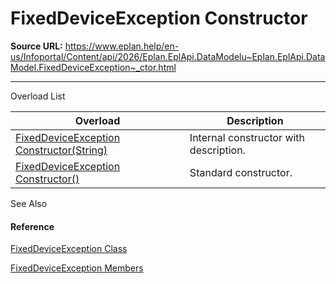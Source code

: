 # FixedDeviceException Constructor

**Source URL:** https://www.eplan.help/en-us/Infoportal/Content/api/2026/Eplan.EplApi.DataModelu~Eplan.EplApi.DataModel.FixedDeviceException~_ctor.html

---

Overload List

| Overload | Description |
| --- | --- |
| [FixedDeviceException Constructor(String)](Eplan.EplApi.DataModelu~Eplan.EplApi.DataModel.FixedDeviceException~_ctor(String).html) | Internal constructor with description. |
| [FixedDeviceException Constructor()](Eplan.EplApi.DataModelu~Eplan.EplApi.DataModel.FixedDeviceException~_ctor().html) | Standard constructor. |



See Also

#### Reference

[FixedDeviceException Class](Eplan.EplApi.DataModelu~Eplan.EplApi.DataModel.FixedDeviceException.html)
  
[FixedDeviceException Members](Eplan.EplApi.DataModelu~Eplan.EplApi.DataModel.FixedDeviceException_members.html)